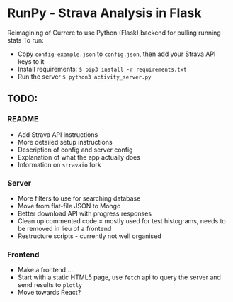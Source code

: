 # RunPy -  Strava Analysis in Flask

Reimagining of Currere to use Python (Flask) backend for pulling running stats
To run:

  * Copy `config-example.json` to `config.json`, then add your Strava API keys to it
  * Install requirements: `$ pip3 install -r requirements.txt`
  * Run the server `$ python3 activity_server.py`


## TODO:
### README
 * Add Strava API instructions
 * More detailed setup instructions
 * Description of config and server config
 * Explanation of what the app actually does
 * Information on `stravaio` fork

### Server
 * More filters to use for searching database
 * Move from flat-file JSON to Mongo
 * Better download API with progress responses
 * Clean up commented code = mostly used for test histograms, needs to be removed in lieu of a frontend
 * Restructure scripts - currently not well organised

### Frontend
 * Make a frontend....
 * Start with a static HTML5 page, use `fetch` api to query the server and send results to `plotly`
 * Move towards React?
